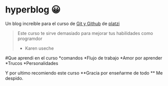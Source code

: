 # hyperblog  &#128512;
Un blog increíble para el curso de [Git y Github](http://platzi.com/cursos/git-github/ "Git y Github") de [platzi ](http://platzi.com/ "platzi ")
> Este curso te sirve demasiado para mejorar tus habilidades como programdor 
> - Karen useche 

#Que aprendi en el curso
*comandos 
*Flujo de trabajo
*Amor por aprender
*Trucos
*Personalidades

Y por ultimo recomiendo este curso **Gracia por enseñarme de todo ** Me despido.
